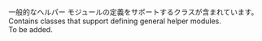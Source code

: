 <Namespace Name="Microsoft.WindowsAzure.Storage.Core">
  <Docs>
    <summary><span data-ttu-id="3ea34-101">一般的なヘルパー モジュールの定義をサポートするクラスが含まれています。</span><span class="sxs-lookup"><span data-stu-id="3ea34-101">Contains classes that support defining general helper modules.</span></span></summary> 
    <remarks>To be added.</remarks>
  </Docs>
</Namespace>
